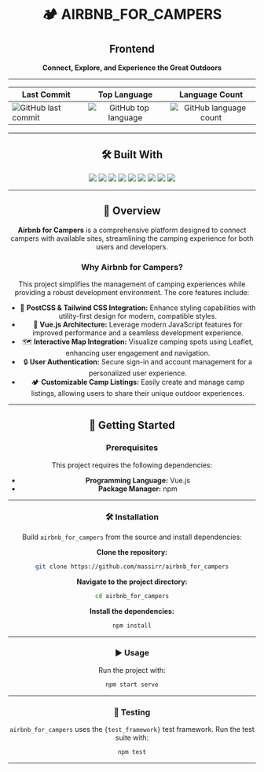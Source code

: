 <div align="center">

# 🏕️ AIRBNB_FOR_CAMPERS
## Frontend

**Connect, Explore, and Experience the Great Outdoors**

---

| Last Commit | Top Language | Language Count |
|-------------|:------------:|:--------------:|
| ![GitHub last commit](https://img.shields.io/github/last-commit/massirr/airbnb_for_campers?style=flat-square&color=5bc0be) | ![GitHub top language](https://img.shields.io/github/languages/top/massirr/airbnb_for_campers?style=flat-square&color=5bc0be) | ![GitHub language count](https://img.shields.io/github/languages/count/massirr/airbnb_for_campers?style=flat-square&color=5bc0be) |

---

## 🛠️ Built With

<p align="center">
  <img src="https://img.shields.io/badge/JSON-5bc0be?style=for-the-badge&logo=json" />
  <img src="https://img.shields.io/badge/Markdown-5bc0be?style=for-the-badge&logo=markdown" />
  <img src="https://img.shields.io/badge/npm-5bc0be?style=for-the-badge&logo=npm" />
  <img src="https://img.shields.io/badge/Autoprefixer-5bc0be?style=for-the-badge&logo=autoprefixer" />
  <img src="https://img.shields.io/badge/PostCSS-5bc0be?style=for-the-badge&logo=postcss" />
  <img src="https://img.shields.io/badge/JavaScript-5bc0be?style=for-the-badge&logo=javascript" />
  <img src="https://img.shields.io/badge/Leaflet-5bc0be?style=for-the-badge&logo=leaflet" />
  <img src="https://img.shields.io/badge/Vue.js-5bc0be?style=for-the-badge&logo=vue.js" />
  <img src="https://img.shields.io/badge/ESLint-5bc0be?style=for-the-badge&logo=eslint" />
</p>

---

## 🌄 Overview

**Airbnb for Campers** is a comprehensive platform designed to connect campers with available sites, streamlining the camping experience for both users and developers.

### Why Airbnb for Campers?

This project simplifies the management of camping experiences while providing a robust development environment. The core features include:

- 🌟 **PostCSS & Tailwind CSS Integration:** Enhance styling capabilities with utility-first design for modern, compatible styles.
- 🚀 **Vue.js Architecture:** Leverage modern JavaScript features for improved performance and a seamless development experience.
- 🗺️ **Interactive Map Integration:** Visualize camping spots using Leaflet, enhancing user engagement and navigation.
- 🔒 **User Authentication:** Secure sign-in and account management for a personalized user experience.
- 🏕️ **Customizable Camp Listings:** Easily create and manage camp listings, allowing users to share their unique outdoor experiences.

---

## 🚀 Getting Started

### Prerequisites

This project requires the following dependencies:

- **Programming Language:** Vue.js
- **Package Manager:** npm

---

### 🛠️ Installation

Build `airbnb_for_campers` from the source and install dependencies:

**Clone the repository:**
```bash
git clone https://github.com/massirr/airbnb_for_campers
```

**Navigate to the project directory:**
```bash
cd airbnb_for_campers
```

**Install the dependencies:**
```bash
npm install
```

---

### ▶️ Usage

Run the project with:

```bash
npm start serve
```

---

### 🧪 Testing

`airbnb_for_campers` uses the `{test_framework}` test framework. Run the test suite with:

```bash
npm test
```

---


</div>

<style>
/* Center everything for GitHub rendering */
body, html, #readme, div[align="center"] {
  text-align: center;
}
</style>
